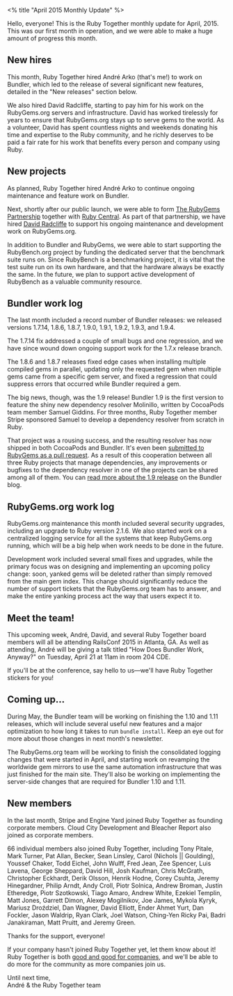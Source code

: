 <% title "April 2015 Monthly Update" %>

Hello, everyone! This is the Ruby Together monthly update for April, 2015. This was our first month in operation, and we were able to make a huge amount of progress this month.

## New hires

This month, Ruby Together hired André Arko (that's me!) to work on Bundler, which led to the release of several significant new features, detailed in the "New releases" section below.

We also hired David Radcliffe, starting to pay him for his work on the RubyGems.org servers and infrastructure. David has worked tirelessly for years to ensure that RubyGems.org stays up to serve gems to the world. As a volunteer, David has spent countless nights and weekends donating his time and expertise to the Ruby community, and he richly deserves to be paid a fair rate for his work that benefits every person and company using Ruby. 

## New projects

As planned, Ruby Together hired André Arko to continue ongoing maintenance and feature work on Bundler.

Next, shortly after our public launch, we were able to form [The RubyGems Partnership](https://rubytogether.org/rubygems) together with [Ruby Central](http://rubycentral.org). As part of that partnership, we have hired [David Radcliffe](http://github.com/dwradcliffe) to support his ongoing maintenance and development work on RubyGems.org.

In addition to Bundler and RubyGems, we were able to start supporting the RubyBench.org project by funding the dedicated server that the benchmark suite runs on. Since RubyBench is a benchmarking project, it is vital that the test suite run on its own hardware, and that the hardware always be exactly the same. In the future, we plan to support active development of RubyBench as a valuable community resource.

## Bundler work log

The last month included a record number of Bundler releases: we released versions 1.7.14, 1.8.6, 1.8.7, 1.9.0, 1.9.1, 1.9.2, 1.9.3, and 1.9.4.

The 1.7.14 fix addressed a couple of small bugs and one regression, and we have since wound down ongoing support work for the 1.7.x release branch.

The 1.8.6 and 1.8.7 releases fixed edge cases when installing multiple compiled gems in parallel, updating only the requested gem when multiple gems came from a specific gem server, and fixed a regression that could suppress errors that occurred while Bundler required a gem.

The big news, though, was the 1.9 release! Bundler 1.9 is the first version to feature the shiny new dependency resolver Molinillo, written by CocoaPods team member Samuel Giddins. For three months, Ruby Together member Stripe sponsored Samuel to develop a dependency resolver from scratch in Ruby.

That project was a rousing success, and the resulting resolver has now shipped in both CocoaPods and Bundler. It's even been [submitted to RubyGems as a pull request](https://github.com/rubygems/rubygems/pull/1189). As a result of this cooperation between all three Ruby projects that manage dependencies, any improvements or bugfixes to the dependency resolver in one of the projects can be shared among all of them. You can [read more about the 1.9 release](http://bundler.io/blog/2015/03/21/hello-bundler-19.html) on the Bundler blog.

## RubyGems.org work log

RubyGems.org maintenance this month included several security upgrades, including an upgrade to Ruby version 2.1.6. We also started work on a centralized logging service for all the systems that keep RubyGems.org running, which will be a big help when work needs to be done in the future.

Development work included several small fixes and upgrades, while the primary focus was on designing and implementing an upcoming policy change: soon, yanked gems will be deleted rather than simply removed from the main gem index. This change should significantly reduce the number of support tickets that the RubyGems.org team has to answer, and make the entire yanking process act the way that users expect it to.

## Meet the team!

This upcoming week, André, David, and several Ruby Together board members will all be attending RailsConf 2015 in Atlanta, GA. As well as attending, André will be giving a talk titled "How Does Bundler Work, Anyway?" on Tuesday, April 21 at 11am in room 204 CDE.

If you'll be at the conference, say hello to us—we'll have Ruby Together stickers for you!

## Coming up…

During May, the Bundler team will be working on finishing the 1.10 and 1.11 releases, which will include several useful new features and a major optimization to how long it takes to run `bundle install`. Keep an eye out for more about those changes in next month's newsletter.

The RubyGems.org team will be working to finish the consolidated logging changes that were started in April, and starting work on revamping the worldwide gem mirrors to use the same automation infrastructure that was just finished for the main site. They'll also be working on implementing the server-side changes that are required for Bundler 1.10 and 1.11.

## New members

In the last month, Stripe and Engine Yard joined Ruby Together as founding corporate members. Cloud City Development and Bleacher Report also joined as corporate members.

66 individual members also joined Ruby Together, including Tony Pitale, Mark Turner, Pat Allan, Becker, Sean Linsley, Carol (Nichols || Goulding), Youssef Chaker, Todd Eichel, John Wulff, Fred Jean, Zee Spencer, Luis Lavena, George Sheppard, David Hill, Josh Kaufman, Chris McGrath, Christopher Eckhardt, Derik Olsson, Henrik Hodne, Corey Csuhta, Jeremy Hinegardner, Philip Arndt, Andy Croll, Piotr Solnica, Andrew Broman, Justin Etheredge, Piotr Szotkowski, Tiago Amaro, Andrew White, Ezekiel Templin, Matt Jones, Garrett Dimon, Alexey Mogilnikov, Joe James, Mykola Kyryk, Mariusz Droździel, Dan Wagner, David Elliott, Ender Ahmet Yurt, Dan Fockler, Jason Waldrip, Ryan Clark, Joel Watson, Ching-Yen Ricky Pai, Badri Janakiraman, Matt Pruitt, and Jeremy Green.

Thanks for the support, everyone!

If your company hasn't joined Ruby Together yet, let them know about it! Ruby Together is both [good and good for companies](https://rubytogether.org/companies), and we'll be able to do more for the community as more companies join us.

Until next time,  
André & the Ruby Together team
